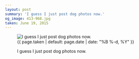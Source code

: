 ```yaml
---
layout: post
summary: 'I guess I just post dog photos now.'
og_image: 413-968.jpg
taken: June 19, 2015
---
```


<figure class="post" data-src="{{ site.assets_url }}/{{ page.og_image }}">
<img alt="I guess I just post dog photos now." sizes="(min-width: 700px) 50vw, calc(100vw - 2rem)" src="{{ site.assets_url }}/413-484.jpg" srcset="{{ site.assets_url }}/413-968.jpg 968w, {{ site.assets_url }}/413-726.jpg 726w, {{ site.assets_url }}/413-484.jpg 484w, {{ site.assets_url }}/413-242.jpg 242w"/>
<figcaption>
<time>{{ page.taken | default: page.date | date: "%B %-d, %Y" }}</time>
<p>I guess I just post dog photos now.</p>
</figcaption>
</figure>
